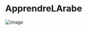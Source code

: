 # ApprendreLArabe

![image](https://github.com/user-attachments/assets/81505554-d550-4419-9f92-e27b201a6b02)
